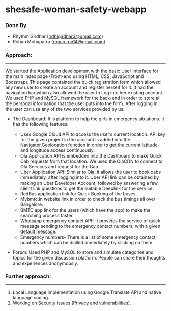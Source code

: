 # shesafe-woman-safety-webapp
### Done By
- Rhythm Girdhar (ridhigirdhar3@gmail.com)
- Rohan Mohapatra (rohan.ron14@gmail.com)

### Approach:
- - - -
We started the Application development with the basic User Interface for the main index
page (Front-end using HTML, CSS, JavaScript and Bootstrap). This page contained the quick
registration form which allowed any new user to create an account and register herself for it.
It had the navigation bar which also allowed the user to Log into her existing account. We
used PHP and MySQL framework for the back-end in order to store all the personal
information that the user puts into the form.
After logging in, the user can use any of the two services provided by us:

* The Dashboard: It is platform to help the girls in emergency situations. It has the
following features:

  * Uses Google Cloud API to access the user’s current location. API key for the
  given project in the account is added into the Navigator.Geolocation function in
  order to get the current latitude and longitude access continuously.
  * Ola Application API is embedded into the Dashboard to make Quick Cab requests
  from that location. We used the OlaCDN to connect to Ola Services and request
  for the Cab.
  * Uber Application API: Similar to Ola, it allows the user to book cabs
  immediately, after logging into it. Uber API link can be obtained by making an
  Uber Developer Account, followed by answering a few client link questions to get
  the suitable Deeplink for the service.
  * RedBus application link for Quick Booking of the buses.
  * Mybmtc.in website link in order to check the bus timings all over Bangalore.
  * BMTC app link for the users (which have the app) to make the searching process
  faster.
  * Whatsapp emergency contact API- It provides the service of quick message
  sending to the emergency contact numbers, with a given default message.
  * Emergency numbers- There is a list of some emergency contact numbers which
  can be dialled immediately by clicking on them.
* Forum: Used PHP and MySQL to store and simulate categories and topics for the
given discussion platform. People can share their thoughts and experiences
anonymously.


### Further approach:
- - - -
1. Local Language Implementation using Google Translate API and native language
coding.
2. Working on Security issues (Privacy and vulnerabilities).
